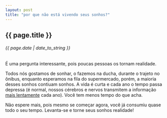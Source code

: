 ```yaml
---
layout: post
title: "por que não está vivendo seus sonhos?"
---
```


## {{ page.title }}

###### {{ page.date | date_to_string }}

É uma pergunta interessante, pois poucas pessoas os tornam realidade.

Todos nós gostamos de sonhar, o fazemos na ducha, durante o trajeto no ônibus, enquanto esperamos na fila do supermercado, porém, a maioria desses sonhos contiuam sonhos. A vida é curta e cada ano o tempo passa depressa (é normal, nossos cérebros e nervos transmitem a informação [mais lentamente](http://deepblue.lib.umich.edu/bitstream/handle/2027.42/50152/880151007_ftp.pdf?sequence=1) cada ano). Você tem menos tempo do que acha.

Não espere mais, pois mesmo se começar agora, você já consumiu quase todo o seu tempo. Levanta-se e torne seus sonhos realidade!
